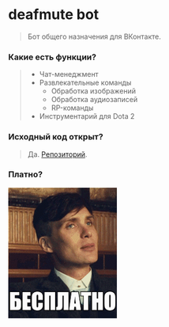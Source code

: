 # deafmute bot

> Бот общего назначения для ВКонтакте.


### Какие есть функции? <!-- {docsify-ignore} -->

>- Чат-менеджмент
>- Развлекательные команды
>	- Обработка изображений
>	- Обработка аудиозаписей
>	- RP-команды
>- Инструментарий для Dota 2

### Исходный код открыт? <!-- {docsify-ignore} -->

>Да. [Репозиторий](https://github.com/deafmutelfy/govkbot).

### Платно? <!-- {docsify-ignore} -->

<img src="assets/forfree.gif"></img>
